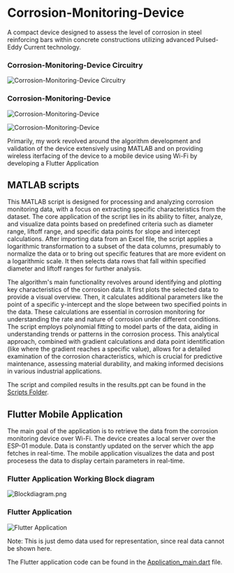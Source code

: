 # Corrosion-Monitoring-Device
A compact device designed to assess the level of corrosion in steel reinforcing bars within concrete constructions utilizing advanced Pulsed-Eddy Current technology.

### Corrosion-Monitoring-Device Circuitry 
![Corrosion-Monitoring-Device Circuitry ](Images/image1.png)

### Corrosion-Monitoring-Device 
![Corrosion-Monitoring-Device ](Images/image2.png)



![Corrosion-Monitoring-Device ](Images/image3.png)

Primarily, my work revolved around the algorithm development and validation of the device extensively using MATLAB and on providing wireless iterfacing of the device to a mobile device using Wi-Fi by developing a Flutter Application


## MATLAB scripts

This MATLAB script is designed for processing and analyzing corrosion monitoring data, with a focus on extracting specific characteristics from the dataset. The core application of the script lies in its ability to filter, analyze, and visualize data points based on predefined criteria such as diameter range, liftoff range, and specific data points for slope and intercept calculations. After importing data from an Excel file, the script applies a logarithmic transformation to a subset of the data columns, presumably to normalize the data or to bring out specific features that are more evident on a logarithmic scale. It then selects data rows that fall within specified diameter and liftoff ranges for further analysis.

The algorithm's main functionality revolves around identifying and plotting key characteristics of the corrosion data. It first plots the selected data to provide a visual overview. Then, it calculates additional parameters like the point of a specific y-intercept and the slope between two specified points in the data. These calculations are essential in corrosion monitoring for understanding the rate and nature of corrosion under different conditions. The script employs polynomial fitting to model parts of the data, aiding in understanding trends or patterns in the corrosion process. This analytical approach, combined with gradient calculations and data point identification (like where the gradient reaches a specific value), allows for a detailed examination of the corrosion characteristics, which is crucial for predictive maintenance, assessing material durability, and making informed decisions in various industrial applications.

The script and compiled results in the results.ppt can be found in the [Scripts Folder](Scripts/).
## Flutter Mobile Application 

The main goal of the application is to retrieve the data from the corrosion monitoring device over Wi-Fi. The device creates a local server over the ESP-01 module. Data is constantly updated on the server which the app fetches in real-time.
The mobile application visualizes the data and post procesess the data to display certain parameters in real-time.

### Flutter Application Working Block diagram
![Blockdiagram.png](Blockdiagram.png)

### Flutter Application
![Flutter Application](Images/image4.png)

Note: This is just demo data used for representation, since real data cannot be shown here.

The Flutter application code can be found in the [Application_main.dart](Application_main.dart) file.



